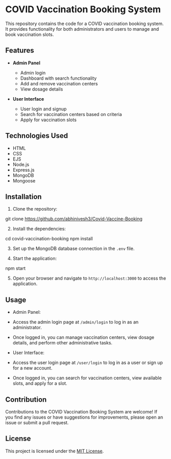 # COVID Vaccination Booking System

This repository contains the code for a COVID vaccination booking system. It provides functionality for both administrators and users to manage and book vaccination slots.

## Features

- **Admin Panel**
  - Admin login
  - Dashboard with search functionality
  - Add and remove vaccination centers
  - View dosage details

- **User Interface**
  - User login and signup
  - Search for vaccination centers based on criteria
  - Apply for vaccination slots

## Technologies Used

- HTML
- CSS
- EJS
- Node.js
- Express.js
- MongoDB
- Mongoose

## Installation

1. Clone the repository:

git clone https://github.com/abhinivesh3/Covid-Vaccine-Booking

2. Install the dependencies:

cd covid-vaccination-booking
npm install

3. Set up the MongoDB database connection in the `.env` file.

4. Start the application:

npm start

5. Open your browser and navigate to `http://localhost:3000` to access the application.

## Usage

- Admin Panel:
- Access the admin login page at `/admin/login` to log in as an administrator.
- Once logged in, you can manage vaccination centers, view dosage details, and perform other administrative tasks.

- User Interface:
- Access the user login page at `/user/login` to log in as a user or sign up for a new account.
- Once logged in, you can search for vaccination centers, view available slots, and apply for a slot.

## Contribution

Contributions to the COVID Vaccination Booking System are welcome! If you find any issues or have suggestions for improvements, please open an issue or submit a pull request.

## License

This project is licensed under the [MIT License](LICENSE).
